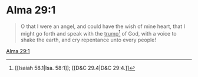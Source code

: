 # Alma 29:1

> O that I were an angel, and could have the wish of mine heart, that I might go forth and speak with the <u>trump</u>[^a] of God, with a voice to shake the earth, and cry repentance unto every people!

[Alma 29:1](https://www.churchofjesuschrist.org/study/scriptures/bofm/alma/29?lang=eng&id=p1#p1)


[^a]: [[Isaiah 58.1|Isa. 58:1]]; [[D&C 29.4|D&C 29:4.]]
